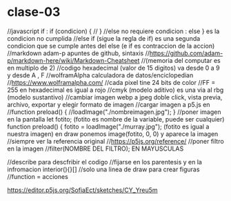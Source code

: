 # clase-03
//javascript if  : if (condicion) { // }
//else no requiere condicion : else } es la condicion no cumplida
//else if (sigue la regla de if) es una segunda condicion que se cumple antes del else (e if es contraccion de la accion)
//markdown adam-p apuntes de github, sintaxis //https://github.com/adam-p/markdown-here/wiki/Markdown-Cheatsheet
//(memoria del computar es en multiplo de 2)
//codigo hexadecimal (valor de 15 digitos) va desde 0 a 9 y desde A , F
//wolframAlpha calculadora de datos/enciclopedian //https://www.wolframalpha.com/
//cada pixel tine 24 bits de color
//FF = 255 en hexadecimal es igual a rojo
//cmyk (modelo aditivo) es una via al rbg  (modelo sustantivo)
//cambiar imagen webp a jpeg doble click, vista previa, archivo, exportar y elegir formato de imagen
//cargar imagen a p5.js en 
   //function preload() {
     //loadImage("./nombreimagen.jpg");
}
//poner imagen en la pantalla
  let fotito;   (fotito es nombre de la variable, puede ser cualquier)
function preload() {
  fotito = loadImage("./murray.jpg");   (fotito es igual a nuestra imagen)
  en draw ponemos image(fotito, 0, 0) y aparece la imagen
  //siempre ver la referencia original //https://p5js.org/reference/
  //poner filtro en la imagen
    //filter(NOMBRE DEL FILTRO);      EN MAYUSCULAS

//describe para descfribir el codigo
//fijarse en los parentesis y en la infromacion interior(){}[]
//solo una linea de draw para crear figuras
//function = acciones


https://editor.p5js.org/SofiaEct/sketches/CY_Yreu5m
